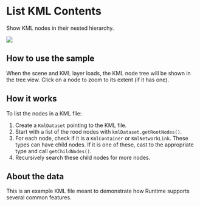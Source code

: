 # List KML Contents

Show KML nodes in their nested hierarchy.

![](ListKMLContents.png)

## How to use the sample

When the scene and KML layer loads, the KML node tree will be shown in
the tree view. Click on a node to zoom to its extent (if it has one).

## How it works

To list the nodes in a KML file:

1.  Create a `KmlDataset` pointing to the KML file.
2.  Start with a list of the rood nodes with
    `kmlDataset.getRootNodes()`.
3.  For each node, check if it is a `KmlContainer` or `KmlNetworkLink`.
    These types can have child nodes. If it is one of these, cast to the
    appropriate type and call `getChildNodes()`.
4.  Recursively search these child nodes for more nodes.

## About the data

This is an example KML file meant to demonstrate how Runtime supports
several common features.
